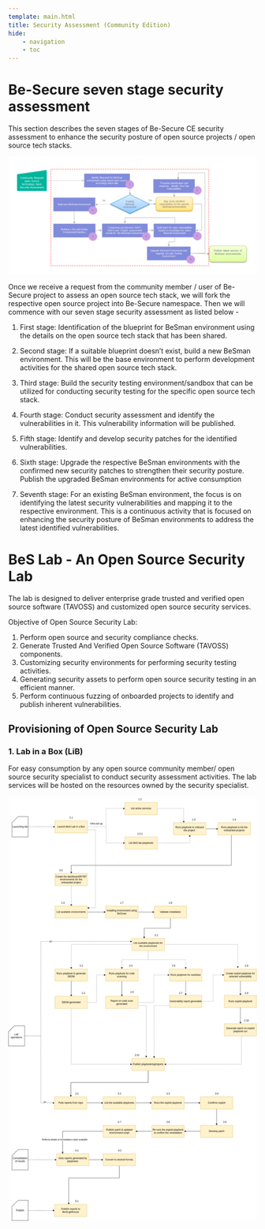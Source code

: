 ```yaml
---
template: main.html
title: Security Assessment (Community Edition)
hide: 
    - navigation
    - toc
---
```


# Be-Secure seven stage security assessment  

 This section describes the seven stages of Be-Secure CE security assessment to enhance the security posture of open source projects / open source tech stacks. 

![Security assessment](./assets/images/Enhance_BeSman.png)

 Once we receive a request from the community member / user of Be-Secure project to assess an open source tech stack, we will fork the respective open source project into Be-Secure namespace. Then we will commence with our seven stage security assessment as listed below - 

1. First stage: Identification of the blueprint for BeSman environment using the details on the open source tech stack that has been shared. 

2. Second stage: If a suitable blueprint doesn’t exist, build a new BeSman environment. This will be the base environment to perform development activities for the shared open source tech stack. 

3. Third stage: Build the security testing environment/sandbox that can be utilized for conducting security testing for the specific open source tech stack. 

4. Fourth stage: Conduct security assessment and identify the vulnerabilities in it. This vulnerability information will be published. 

5. Fifth stage: Identify and develop security patches for the identified vulnerabilities. 

6. Sixth stage: Upgrade the respective BeSman environments with the confirmed new security patches to strengthen their security posture. Publish the upgraded BeSman environments for active consumption 

7. Seventh stage: For an existing BeSman environment, the focus is on identifying the latest security vulnerabilities and mapping it to the respective environment. This is a continuous activity that is focused on enhancing the security posture of BeSman environments to address the latest identified vulnerabilities. 



# BeS Lab - An Open Source Security Lab 

The lab is designed to deliver enterprise grade trusted and verified open source software (TAVOSS) and customized open source security services.

Objective of Open Source Security Lab:

1. Perform open source and security compliance checks.
2. Generate Trusted And Verified Open Source Software (TAVOSS) components.
3. Customizing security environments for performing security testing activities.
4. Generating security assets to perform open source security testing in an efficient manner.
4. Perform continuous fuzzing of onboarded projects to identify and publish inherent vulnerabilities.

## Provisioning of Open Source Security Lab

### 1. Lab in a Box (LiB)

For easy consumption by any open source community member/ open source security specialist to conduct security assessment activities. The lab services will be hosted on the resources owned by the security specialist.

![lib](./assets/images/Bes_LiB.png)



